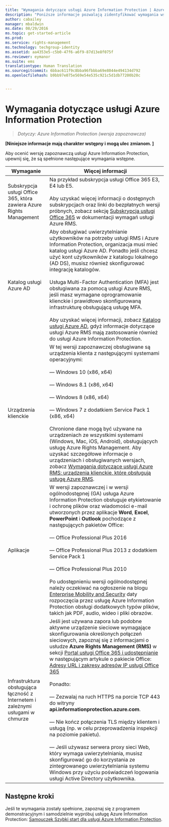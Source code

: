 ```yaml
---
title: "Wymagania dotyczące usługi Azure Information Protection | Azure Information Protection"
description: "Poniższe informacje pozwalają zidentyfikować wymagania wstępne, które są konieczne, aby ocenić wersję zapoznawczą usługi Azure Information Protection."
author: cabailey
manager: mbaldwin
ms.date: 08/29/2016
ms.topic: get-started-article
ms.prod: 
ms.service: rights-management
ms.technology: techgroup-identity
ms.assetid: aa4353e5-c5b0-47f6-a6f9-87d13e8f075f
ms.reviewer: eymanor
ms.suite: ems
translationtype: Human Translation
ms.sourcegitcommit: 6bbac611f9c8bba96fbbba69e8044e494134d792
ms.openlocfilehash: b9bb97e075e569e54e535c921c5d1db77200b20c


---
```


# Wymagania dotyczące usługi Azure Information Protection

>*Dotyczy: Azure Information Protection (wersja zapoznawcza)*

**[Niniejsze informacje mają charakter wstępny i mogą ulec zmianom. ]**

Aby ocenić wersję zapoznawczą usługi Azure Information Protection, upewnij się, że są spełnione następujące wymagania wstępne. 

|Wymaganie|Więcej informacji|
|---------------|--------------------|
|Subskrypcja usługi Office 365, która zawiera Azure Rights Management|Na przykład subskrypcja usługi Office 365 E3, E4 lub E5.<br /><br />Aby uzyskać więcej informacji o dostępnych subskrypcjach oraz linki do bezpłatnych wersji próbnych, zobacz sekcję [Subskrypcja usługi Office 365](../get-started/requirements-subscriptions.md#office-365-subscription) w dokumentacji wymagań usługi Azure RMS.|
|Katalog usługi Azure AD|Aby obsługiwać uwierzytelnianie użytkowników na potrzeby usługi RMS i Azure Information Protection, organizacja musi mieć katalog usługi Azure AD. Ponadto jeśli chcesz użyć kont użytkowników z katalogu lokalnego (AD DS), musisz również skonfigurować integrację katalogów.<br /><br />Usługa Multi-Factor Authentication (MFA) jest obsługiwana za pomocą usługi Azure RMS, jeśli masz wymagane oprogramowanie klienckie i prawidłowo skonfigurowaną infrastrukturę obsługującą usługę MFA.<br /><br />Aby uzyskać więcej informacji, zobacz [Katalog usługi Azure AD](../get-started/requirements-azure-ad.md), gdyż informacje dotyczące usługi Azure RMS mają zastosowanie również do usługi Azure Information Protection.|
|Urządzenia klienckie|W tej wersji zapoznawczej obsługiwane są urządzenia klienta z następującymi systemami operacyjnymi:<br /><br />— Windows 10 (x86, x64)<br /><br />— Windows 8.1 (x86, x64)<br /><br />— Windows 8 (x86, x64)<br /><br />— Windows 7 z dodatkiem Service Pack 1 (x86, x64)<br /><br />Chronione dane mogą być używane na urządzeniach ze wszystkimi systemami (Windows, Mac, iOS, Android), obsługujących usługę Azure Rights Management. Aby uzyskać szczegółowe informacje o urządzeniach i obsługiwanych wersjach, zobacz [Wymagania dotyczące usługi Azure RMS: urządzenia klienckie, które obsługują usługę Azure RMS](../get-started/requirements-client-devices.md).|
|Aplikacje|W wersji zapoznawczej i w wersji ogólnodostępnej (GA) usługa Azure Information Protection obsługuje etykietowanie i ochronę plików oraz wiadomości e-mail utworzonych przez aplikacje **Word**, **Excel**, **PowerPoint** i **Outlook** pochodzące z następujących pakietów Office:<br /><br />— Office Professional Plus 2016<br /><br />— Office Professional Plus 2013 z dodatkiem Service Pack 1<br /><br />— Office Professional Plus 2010<br /><br />Po udostępnieniu wersji ogólnodostępnej należy oczekiwać na ogłoszenie na blogu [Enterprise Mobility and Security](https://blogs.technet.microsoft.com/enterprisemobility/?product=azure-rights-management-services) daty rozpoczęcia przez usługę Azure Information Protection obsługi dodatkowych typów plików, takich jak PDF, audio, wideo i pliki obrazów.|
|Infrastruktura obsługująca łączność z Internetem i zależnymi usługami w chmurze|Jeśli jest używana zapora lub podobne aktywne urządzenie sieciowe wymagające skonfigurowania określonych połączeń sieciowych, zapoznaj się z informacjami o usłudze **Azure Rights Management (RMS)** w sekcji [Portal usługi Office 365 i udostępnianie](https://support.office.com/article/Office-365-URLs-and-IP-address-ranges-8548a211-3fe7-47cb-abb1-355ea5aa88a2#BKMK_Portal-identity) w następującym artykule o pakiecie Office: [Adresy URL i zakresy adresów IP usługi Office 365](https://support.office.com/en-US/article/Office-365-URLs-and-IP-address-ranges-8548a211-3fe7-47cb-abb1-355ea5aa88a2)<br /><br />Ponadto:<br /><br />— Zezwalaj na ruch HTTPS na porcie TCP 443 do witryny **api.informationprotection.azure.com**.<br /><br />— Nie kończ połączenia TLS między klientem i usługą (np. w celu przeprowadzenia inspekcji na poziomie pakietu). <br /><br />— Jeśli używasz serwera proxy sieci Web, który wymaga uwierzytelniania, musisz skonfigurować go do korzystania ze zintegrowanego uwierzytelniania systemu Windows przy użyciu poświadczeń logowania usługi Active Directory użytkownika.|

## Następne kroki

Jeśli te wymagania zostały spełnione, zapoznaj się z programem demonstracyjnym i samodzielnie wypróbuj usługę Azure Information Protection: [Samouczek Szybki start dla usługi Azure Information Protection](infoprotect-quick-start-tutorial.md).




<!--HONumber=Sep16_HO1-->



